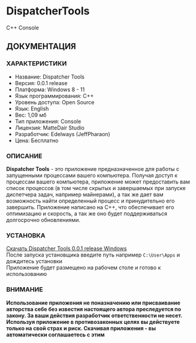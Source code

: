 # DispatcherTools
C++ Console

## ДОКУМЕНТАЦИЯ

### ХАРАКТЕРИСТИКИ

* Название: Dispatcher Tools
* Версия: 0.0.1 release
* Платформа: Windows 8 - 11
* Язык программирования: C++
* Уровень доступа: Open Source
* Язык: English
* Вес: 1,09 мб
* Тип приложения: Console
* Лицензия: MatteDair Studio
* Разработчик: Edelways (JeffPharaon)
* Цена: Бесплатно

### ОПИСАНИЕ

**Dispatcher Tools** - это приложение предназначенное для работы с запущенными процессами вашего компьютера. Получая доступ к процессам вашего компьютера, приложение может предоставить вам список процессов (в том числе скрытых и завершаемых при запуске диспетчера задач, например майнерами), а так же дает вам возможность найти определенный процесс и принудительно его завершить. Приложение написано на C++, что обеспечивает его оптимизацию и скорость, а так же оно будет поддерживаться долгосрочно обновлениями.


### УСТАНОВКА

[Скачать Dispatcher Tools 0.0.1 release Windows](https://github.com/jeffpharaon/DispatcherTools/Application/installer_dt.exe)  
После запуска установщика введите путь например `C:\User\Apps` и дождитесь установки  
Приложение будет размещено на рабочем столе и готово к использованию 

### ВНИМАНИЕ

**Использование приложения не поназначению или присваивание авторства себе без известия настоящего автора преследуется по закону. За ваши действия разработчик ответственности не несет. Используя приложение в противозаконных целях вы действуете только на свой страх и риск. Скачивая приложения - вы автоматически соглашаетесь с этим**

